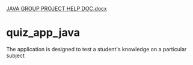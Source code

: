 [JAVA GROUP PROJECT HELP DOC.docx](https://github.com/bolanle-adisa/quiz_app_java/files/9779183/JAVA.GROUP.PROJECT.HELP.DOC.docx)
# quiz_app_java
The application is designed to test a student's knowledge on a particular subject
